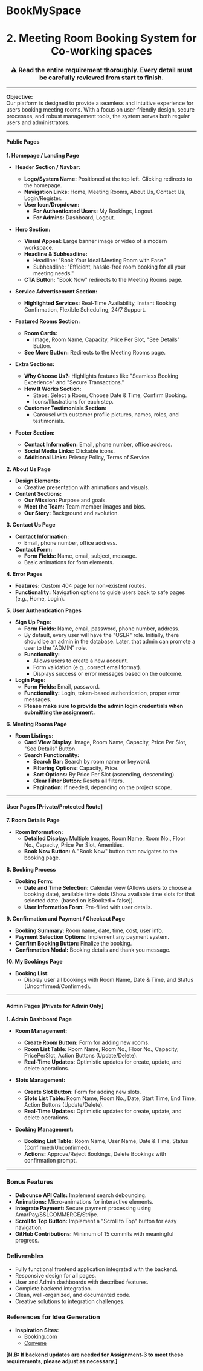 # BookMySpace

<h1 align="center">2. Meeting Room Booking System for Co-working spaces</h1>

<h3 align="center">⚠️ Read the entire requirement thoroughly. Every detail must be carefully reviewed from start to finish.</h3>

---

**Objective:**  
Our platform is designed to provide a seamless and intuitive experience for users booking meeting rooms. With a focus on user-friendly design, secure processes, and robust management tools, the system serves both regular users and administrators.

---

#### **Public Pages**

**1. Homepage / Landing Page**

- **Header Section / Navbar:**

  - **Logo/System Name:** Positioned at the top left. Clicking redirects to the homepage.
  - **Navigation Links:** Home, Meeting Rooms, About Us, Contact Us, Login/Register.
  - **User Icon/Dropdown:**
    - **For Authenticated Users:** My Bookings, Logout.
    - **For Admins:** Dashboard, Logout.

- **Hero Section:**

  - **Visual Appeal:** Large banner image or video of a modern workspace.
  - **Headline & Subheadline:**
    - Headline: "Book Your Ideal Meeting Room with Ease."
    - Subheadline: "Efficient, hassle-free room booking for all your meeting needs."
  - **CTA Button:** "Book Now" redirects to the Meeting Rooms page.

- **Service Advertisement Section:**

  - **Highlighted Services:** Real-Time Availability, Instant Booking Confirmation, Flexible Scheduling, 24/7 Support.

- **Featured Rooms Section:**

  - **Room Cards:**
    - Image, Room Name, Capacity, Price Per Slot, "See Details" Button.
  - **See More Button:** Redirects to the Meeting Rooms page.

- **Extra Sections:**

  - **Why Choose Us?:** Highlights features like "Seamless Booking Experience" and "Secure Transactions."
  - **How It Works Section:**
    - Steps: Select a Room, Choose Date & Time, Confirm Booking.
    - Icons/Illustrations for each step.
  - **Customer Testimonials Section:**
    - Carousel with customer profile pictures, names, roles, and testimonials.

- **Footer Section:**
  - **Contact Information:** Email, phone number, office address.
  - **Social Media Links:** Clickable icons.
  - **Additional Links:** Privacy Policy, Terms of Service.

**2. About Us Page**

- **Design Elements:**
  - Creative presentation with animations and visuals.
- **Content Sections:**
  - **Our Mission:** Purpose and goals.
  - **Meet the Team:** Team member images and bios.
  - **Our Story:** Background and evolution.

**3. Contact Us Page**

- **Contact Information:**
  - Email, phone number, office address.
- **Contact Form:**
  - **Form Fields:** Name, email, subject, message.
  - Basic animations for form elements.

**4. Error Pages**

- **Features:** Custom 404 page for non-existent routes.
- **Functionality:** Navigation options to guide users back to safe pages (e.g., Home, Login).

**5. User Authentication Pages**

- **Sign Up Page:**
  - **Form Fields:** Name, email, password, phone number, address.
  - By default, every user will have the "USER" role. Initially, there should be an admin in the database. Later, that admin can promote a user to the "ADMIN" role.
  - **Functionality:**
    - Allows users to create a new account.
    - Form validation (e.g., correct email format).
    - Displays success or error messages based on the outcome.
- **Login Page:**
  - **Form Fields:** Email, password.
  - **Functionality:** Login, token-based authentication, proper error messages.
  - **Please make sure to provide the admin login credentials when submitting the assignment.**

**6. Meeting Rooms Page**

- **Room Listings:**
  - **Card View Display:** Image, Room Name, Capacity, Price Per Slot, "See Details" Button.
  - **Search Functionality:**
    - **Search Bar:** Search by room name or keyword.
    - **Filtering Options:** Capacity, Price.
    - **Sort Options:** By Price Per Slot (ascending, descending).
    - **Clear Filter Button:** Resets all filters.
    - **Pagination:** If needed, depending on the project scope.

---

#### **User Pages [Private/Protected Route]**

**7. Room Details Page**

- **Room Information:**
  - **Detailed Display:** Multiple Images, Room Name, Room No., Floor No., Capacity, Price Per Slot, Amenities.
  - **Book Now Button:** A "Book Now" button that navigates to the booking page.

**8. Booking Process**

- **Booking Form:**
  - **Date and Time Selection:** Calendar view (Allows users to choose a booking date), available time slots (Show available time slots for that selected date. (based on isBooked = false)).
  - **User Information Form:** Pre-filled with user details.

**9. Confirmation and Payment / Checkout Page**

- **Booking Summary:** Room name, date, time, cost, user info.
- **Payment Selection Options:** Implement any payment system.
- **Confirm Booking Button:** Finalize the booking.
- **Confirmation Modal:** Booking details and thank you message.

**10. My Bookings Page**

- **Booking List:**
  - Display user all bookings with Room Name, Date & Time, and Status (Unconfirmed/Confirmed).

---

#### **Admin Pages [Private for Admin Only]**

**1. Admin Dashboard Page**

- **Room Management:**

  - **Create Room Button:** Form for adding new rooms.
  - **Room List Table:** Room Name, Room No., Floor No., Capacity, PricePerSlot, Action Buttons (Update/Delete).
  - **Real-Time Updates:** Optimistic updates for create, update, and delete operations.

- **Slots Management:**

  - **Create Slot Button:** Form for adding new slots.
  - **Slots List Table:** Room Name, Room No., Date, Start Time, End Time, Action Buttons (Update/Delete).
  - **Real-Time Updates:** Optimistic updates for create, update, and delete operations.

- **Booking Management:**
  - **Booking List Table:** Room Name, User Name, Date & Time, Status (Confirmed/Unconfirmed).
  - **Actions:** Approve/Reject Bookings, Delete Bookings with confirmation prompt.

---

### **Bonus Features**

- **Debounce API Calls:** Implement search debouncing.
- **Animations:** Micro-animations for interactive elements.
- **Integrate Payment:** Secure payment processing using AmarPay/SSLCOMMERCE/Stripe.
- **Scroll to Top Button:** Implement a "Scroll to Top" button for easy navigation.
- **GitHub Contributions:** Minimum of 15 commits with meaningful progress.

### **Deliverables**

- Fully functional frontend application integrated with the backend.
- Responsive design for all pages.
- User and Admin dashboards with described features.
- Complete backend integration.
- Clean, well-organized, and documented code.
- Creative solutions to integration challenges.

### **References for Idea Generation**

- **Inspiration Sites:**
  - [Booking.com](https://www.booking.com/)
  - [Convene](https://www.convene.com/)

**[N.B: If backend updates are needed for Assignment-3 to meet these requirements, please adjust as necessary.]**
